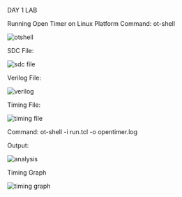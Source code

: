 DAY 1 LAB

Running Open Timer on Linux Platform
Command: ot-shell  


![otshell](https://user-images.githubusercontent.com/98871313/152780573-5c0e4059-a758-40d3-a330-a5f7afc27978.PNG)


SDC File:

![sdc file](https://user-images.githubusercontent.com/98871313/152781068-a2dd3230-ffda-42aa-9e19-e2f0a6aac685.PNG)



Verilog File:


![verilog](https://user-images.githubusercontent.com/98871313/152781185-1a315869-cc48-491e-9643-2354ae65651d.PNG)


Timing File:


![timing file](https://user-images.githubusercontent.com/98871313/152781339-1c7fbf6e-1ddd-47c8-a61e-03c57959e613.PNG)


Command: ot-shell -i run.tcl -o opentimer.log

Output:

![analysis](https://user-images.githubusercontent.com/98871313/152782091-95558929-65f2-4c2f-b345-2d91b9eee0e1.PNG)


Timing Graph

![timing graph](https://user-images.githubusercontent.com/98871313/152782144-20a3ac7d-dbef-4b53-bfa7-15f2cdae3037.PNG)
